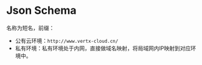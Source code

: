# Json Schema

名称为短名，前缀：

* 公有云环境：`http://www.vertx-cloud.cn/`
* 私有环境：私有环境处于内网，直接做域名映射，将局域网内IP映射到对应环境中。